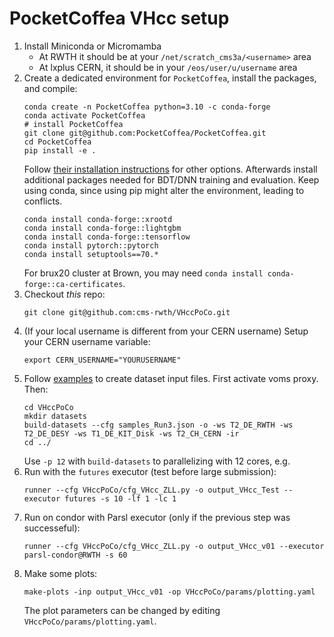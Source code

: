 # PocketCoffea VHcc setup

1. Install Miniconda or Micromamba
   * At RWTH it should be at your `/net/scratch_cms3a/<username>` area
   * At lxplus CERN, it should be in your `/eos/user/u/username` area
2. Create a dedicated environment for `PocketCoffea`, install the packages, and compile:
    ```
	conda create -n PocketCoffea python=3.10 -c conda-forge
	conda activate PocketCoffea
	# install PocketCoffea
	git clone git@github.com:PocketCoffea/PocketCoffea.git
	cd PocketCoffea
	pip install -e .
    ```
	Follow [their installation instructions](https://pocketcoffea.readthedocs.io/en/latest/installation.html) for other options.
	Afterwards install additional packages needed for BDT/DNN training and evaluation. Keep using conda, since using pip might 
	alter the environment, leading to conflicts.
    ```
	conda install conda-forge::xrootd
	conda install conda-forge::lightgbm
    conda install conda-forge::tensorflow
    conda install pytorch::pytorch
    conda install setuptools==70.*    
    ```
    For brux20 cluster at Brown, you may need `conda install conda-forge::ca-certificates`.
3. Checkout *this* repo:
    ```
	git clone git@github.com:cms-rwth/VHccPoCo.git
    ```
4. (If your local username is different from your CERN username) Setup your CERN username variable:
    ```
    export CERN_USERNAME="YOURUSERNAME"
    ```
5. Follow [examples](https://pocketcoffea.readthedocs.io/en/latest/analysis_example.html) to create dataset input files. First activate voms proxy. Then:
    ```
	cd VHccPoCo
	mkdir datasets
	build-datasets --cfg samples_Run3.json -o -ws T2_DE_RWTH -ws T2_DE_DESY -ws T1_DE_KIT_Disk -ws T2_CH_CERN -ir
	cd ../
    ```
    Use `-p 12` with `build-datasets` to parallelizing with 12 cores, e.g.
6. Run with the `futures` executor (test before large submission):
    ```
    runner --cfg VHccPoCo/cfg_VHcc_ZLL.py -o output_VHcc_Test --executor futures -s 10 -lf 1 -lc 1
    ```
7. Run on condor with Parsl executor (only if the previous step was successeful):
    ```
    runner --cfg VHccPoCo/cfg_VHcc_ZLL.py -o output_VHcc_v01 --executor parsl-condor@RWTH -s 60
    ```
8. Make some plots:
   ```
   make-plots -inp output_VHcc_v01 -op VHccPoCo/params/plotting.yaml
   ```
   The plot parameters can be changed by editing `VHccPoCo/params/plotting.yaml`.
